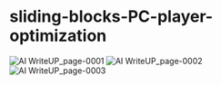 # sliding-blocks-PC-player-optimization

![AI WriteUP_page-0001](https://github.com/amanrai1234/sliding-blocks-PC-player-optimization/assets/37281887/330593b4-ad4d-41d0-a094-3f68fb8f9851)
![AI WriteUP_page-0002](https://github.com/amanrai1234/sliding-blocks-PC-player-optimization/assets/37281887/cc986e73-4936-4287-9578-254f4138ffe3)
![AI WriteUP_page-0003](https://github.com/amanrai1234/sliding-blocks-PC-player-optimization/assets/37281887/64616633-21e2-4d01-9ed1-f0d6715fe06c)


